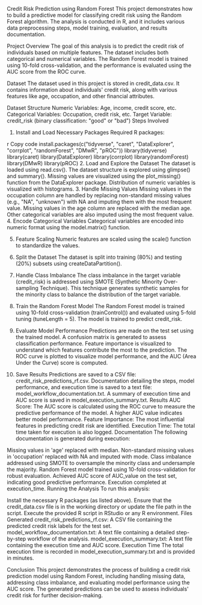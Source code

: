 Credit Risk Prediction using Random Forest
This project demonstrates how to build a predictive model for classifying credit risk using the Random Forest algorithm. The analysis is conducted in R, and it includes various data preprocessing steps, model training, evaluation, and results documentation.

Project Overview
The goal of this analysis is to predict the credit risk of individuals based on multiple features. The dataset includes both categorical and numerical variables. The Random Forest model is trained using 10-fold cross-validation, and the performance is evaluated using the AUC score from the ROC curve.

Dataset
The dataset used in this project is stored in credit_data.csv. It contains information about individuals' credit risk, along with various features like age, occupation, and other financial attributes.

Dataset Structure
Numeric Variables: Age, income, credit score, etc.
Categorical Variables: Occupation, credit risk, etc.
Target Variable: credit_risk (binary classification: "good" or "bad")
Steps Involved
1. Install and Load Necessary Packages
Required R packages:

r
Copy code
install.packages(c("tidyverse", "caret", "DataExplorer", "corrplot", "randomForest", "DMwR", "pROC"))
library(tidyverse)
library(caret)
library(DataExplorer)
library(corrplot)
library(randomForest)
library(DMwR)
library(pROC)
2. Load and Explore the Dataset
The dataset is loaded using read.csv().
The dataset structure is explored using glimpse() and summary().
Missing values are visualized using the plot_missing() function from the DataExplorer package.
Distribution of numeric variables is visualized with histograms.
3. Handle Missing Values
Missing values in the occupation column are handled by replacing non-standard missing values (e.g., "NA", "unknown") with NA and imputing them with the most frequent value.
Missing values in the age column are replaced with the median age.
Other categorical variables are also imputed using the most frequent value.
4. Encode Categorical Variables
Categorical variables are encoded into numeric format using the model.matrix() function.

5. Feature Scaling
Numeric features are scaled using the scale() function to standardize the values.

6. Split the Dataset
The dataset is split into training (80%) and testing (20%) subsets using createDataPartition().

7. Handle Class Imbalance
The class imbalance in the target variable (credit_risk) is addressed using SMOTE (Synthetic Minority Over-sampling Technique). This technique generates synthetic samples for the minority class to balance the distribution of the target variable.

8. Train the Random Forest Model
The Random Forest model is trained using 10-fold cross-validation (trainControl()) and evaluated using 5-fold tuning (tuneLength = 5). The model is trained to predict credit_risk.

9. Evaluate Model Performance
Predictions are made on the test set using the trained model.
A confusion matrix is generated to assess classification performance.
Feature importance is visualized to understand which features contribute the most to the prediction.
The ROC curve is plotted to visualize model performance, and the AUC (Area Under the Curve) score is computed.
10. Save Results
Predictions are saved to a CSV file: credit_risk_predictions_rf.csv.
Documentation detailing the steps, model performance, and execution time is saved to a text file: model_workflow_documentation.txt.
A summary of execution time and AUC score is saved in model_execution_summary.txt.
Results
AUC Score: The AUC score is calculated using the ROC curve to measure the predictive performance of the model. A higher AUC value indicates better model performance.
Feature Importance: The most influential features in predicting credit risk are identified.
Execution Time: The total time taken for execution is also logged.
Documentation
The following documentation is generated during execution:

Missing values in 'age' replaced with median.
Non-standard missing values in 'occupation' replaced with NA and imputed with mode.
Class imbalance addressed using SMOTE to oversample the minority class and undersample the majority.
Random Forest model trained using 10-fold cross-validation for robust evaluation.
Achieved AUC score of AUC_value on the test set, indicating good predictive performance.
Execution completed at execution_time.
Running the Analysis
To run this analysis:

Install the necessary R packages (as listed above).
Ensure that the credit_data.csv file is in the working directory or update the file path in the script.
Execute the provided R script in RStudio or any R environment.
Files Generated
credit_risk_predictions_rf.csv: A CSV file containing the predicted credit risk labels for the test set.
model_workflow_documentation.txt: A text file containing a detailed step-by-step workflow of the analysis.
model_execution_summary.txt: A text file containing the execution time and AUC score.
Execution Time
The total execution time is recorded in model_execution_summary.txt and is provided in minutes.

Conclusion
This project demonstrates the process of building a credit risk prediction model using Random Forest, including handling missing data, addressing class imbalance, and evaluating model performance using the AUC score. The generated predictions can be used to assess individuals' credit risk for further decision-making.

